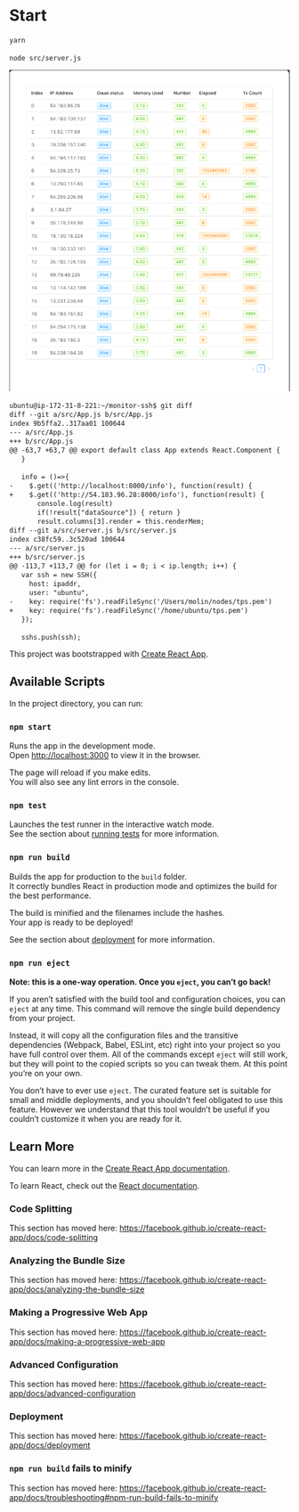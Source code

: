 # Start

```
yarn

node src/server.js

```
![img](./public/ui.png)

```
ubuntu@ip-172-31-8-221:~/monitor-ssh$ git diff
diff --git a/src/App.js b/src/App.js
index 9b5ffa2..317aa01 100644
--- a/src/App.js
+++ b/src/App.js
@@ -63,7 +63,7 @@ export default class App extends React.Component {
   }

   info = ()=>{
-    $.get(('http://localhost:8000/info'), function(result) {
+    $.get(('http://54.183.96.28:8000/info'), function(result) {
       console.log(result)
       if(!result["dataSource"]) { return }
       result.columns[3].render = this.renderMem;
diff --git a/src/server.js b/src/server.js
index c38fc59..3c520ad 100644
--- a/src/server.js
+++ b/src/server.js
@@ -113,7 +113,7 @@ for (let i = 0; i < ip.length; i++) {
   var ssh = new SSH({
     host: ipaddr,
     user: "ubuntu",
-    key: require('fs').readFileSync('/Users/molin/nodes/tps.pem')
+    key: require('fs').readFileSync('/home/ubuntu/tps.pem')
   });

   sshs.push(ssh);
```


This project was bootstrapped with [Create React App](https://github.com/facebook/create-react-app).

## Available Scripts

In the project directory, you can run:

### `npm start`

Runs the app in the development mode.<br>
Open [http://localhost:3000](http://localhost:3000) to view it in the browser.

The page will reload if you make edits.<br>
You will also see any lint errors in the console.

### `npm test`

Launches the test runner in the interactive watch mode.<br>
See the section about [running tests](https://facebook.github.io/create-react-app/docs/running-tests) for more information.

### `npm run build`

Builds the app for production to the `build` folder.<br>
It correctly bundles React in production mode and optimizes the build for the best performance.

The build is minified and the filenames include the hashes.<br>
Your app is ready to be deployed!

See the section about [deployment](https://facebook.github.io/create-react-app/docs/deployment) for more information.

### `npm run eject`

**Note: this is a one-way operation. Once you `eject`, you can’t go back!**

If you aren’t satisfied with the build tool and configuration choices, you can `eject` at any time. This command will remove the single build dependency from your project.

Instead, it will copy all the configuration files and the transitive dependencies (Webpack, Babel, ESLint, etc) right into your project so you have full control over them. All of the commands except `eject` will still work, but they will point to the copied scripts so you can tweak them. At this point you’re on your own.

You don’t have to ever use `eject`. The curated feature set is suitable for small and middle deployments, and you shouldn’t feel obligated to use this feature. However we understand that this tool wouldn’t be useful if you couldn’t customize it when you are ready for it.

## Learn More

You can learn more in the [Create React App documentation](https://facebook.github.io/create-react-app/docs/getting-started).

To learn React, check out the [React documentation](https://reactjs.org/).

### Code Splitting

This section has moved here: https://facebook.github.io/create-react-app/docs/code-splitting

### Analyzing the Bundle Size

This section has moved here: https://facebook.github.io/create-react-app/docs/analyzing-the-bundle-size

### Making a Progressive Web App

This section has moved here: https://facebook.github.io/create-react-app/docs/making-a-progressive-web-app

### Advanced Configuration

This section has moved here: https://facebook.github.io/create-react-app/docs/advanced-configuration

### Deployment

This section has moved here: https://facebook.github.io/create-react-app/docs/deployment

### `npm run build` fails to minify

This section has moved here: https://facebook.github.io/create-react-app/docs/troubleshooting#npm-run-build-fails-to-minify

